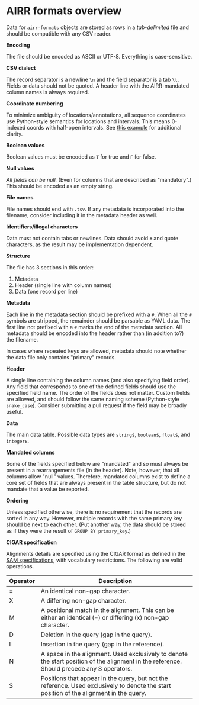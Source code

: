 # AIRR formats overview

Data for `airr-formats` objects are stored as rows in a *tab-delimited* file
and should be compatible with any CSV reader.


**Encoding**

The file should be encoded as ASCII or UTF-8. Everything is case-sensitive.


**CSV dialect**

The record separator is a newline `\n` and the field separator is a tab `\t`.
Fields or data should not be quoted. A header line with the AIRR-mandated column
names is always required.


**Coordinate numbering**

To minimize ambiguity of locations/annotations, all sequence coordinates use
Python-style semantics for locations and intervals. This means 0-indexed coords
with half-open intervals.  See [this example](https://stackoverflow.com/a/509297/510187)
for additional clarity.


**Boolean values**

Boolean values must be encoded as `T` for true and `F` for false.


**Null values**

*All fields can be null.* (Even for columns that are described as
"mandatory".) This should be encoded as an empty string.


**File names**

File names should end with `.tsv`. If any metadata is incorporated into the
filename, consider including it in the metadata header as well.


**Identifiers/illegal characters**

Data must not contain tabs or newlines.  Data should avoid `#` and quote
characters, as the result may be implementation dependent.


**Structure**

The file has 3 sections in this order:

1.  Metadata
2.  Header (single line with column names)
3.  Data (one record per line)


**Metadata**

Each line in the metadata section should be prefixed with a `#`. When all the
`#` symbols are stripped, the remainder should be parsable as YAML data. The
first line not prefixed with a `#` marks the end of the metadata section. All
metadata should be encoded into the header rather than (in addition to?) the
filename.

In cases where repeated keys are allowed, metadata should note whether the data
file only contains "primary" records.


**Header**

A single line containing the column names (and also specifying field order).
Any field that corresponds to one of the defined fields should use the
specified field name. The order of the fields does not matter.  Custom fields
are allowed, and should follow the same naming scheme (Python-style
`snake_case`). Consider submitting a pull request if the field may be broadly
useful.


**Data**

The main data table. Possible data types are `string`s, `boolean`s, `float`s,
and `integer`s.


**Mandated columns**

Some of the fields specified below are "mandated" and so must always be present
in a rearrangements file (in the header).  Note, however, that all columns allow
"null" values.  Therefore, mandated columns exist to define a core set of fields
that are always present in the table structure, but do not mandate that a value
be reported.


**Ordering**

Unless specified otherwise, there is no requirement that the records are sorted
in any way.  However, multiple records with the same primary key should be next
to each other.  (Put another way, the data should be stored as if they were the
result of `GROUP BY primary_key`.)

**CIGAR specification**

Alignments details are specified using the CIGAR format as defined in the
[SAM specifications](https://samtools.github.io/hts-specs/SAMv1.pdf), with
vocabulary restrictions. The following are valid operations.

| Operator | Description |
| -------- | ----------- |
| =	 	   | An identical non-gap character. |
| X	 	   | A differing non-gap character. |
| M	 	   | A positional match in the alignment. This can be either an identical (=) or differing (x) non-gap character. |
| D	 	   | Deletion in the query (gap in the query). |
| I	 	   | Insertion in the query (gap in the reference). |
| N	 	   | A space in the alignment. Used exclusively to denote the start position of the alignment in the reference. Should precede any S operators. |
| S	 	   | Positions that appear in the query, but not the reference. Used exclusively to denote the start position of the alignment in the query. |
